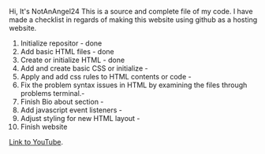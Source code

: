 Hi,
It's NotAnAngel24
This is a source and complete file of my code. I have made a checklist in regards of making this website using github as a hosting website.
1. Initialize repositor - done
2. Add basic HTML files - done
3. Create or initialize HTML - done
4. Add and create basic CSS or initialize - 
5. Apply and add css rules to HTML contents or code -
6. Fix the problem syntax issues in HTML by examining the files through problems terminal.-
7. Finish Bio about section -
8. Add javascript event listeners -
9. Adjust styling for new HTML layout -
10. Finish website

<a target="_blank" href="https://www.youtube.com/watch?v=Onv9nhPIBp0&t=1m2s">Link to YouTube</a>.

